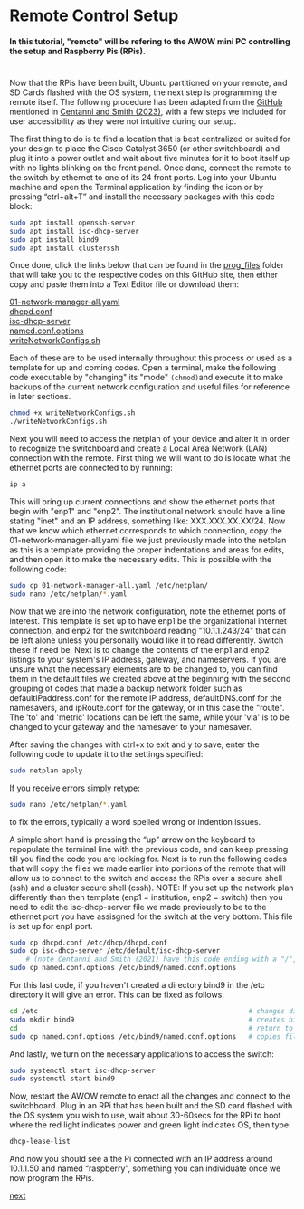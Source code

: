 # Remote Control Setup
#### In this tutorial, "remote" will be refering to the AWOW mini PC controlling the setup and Raspberry Pis (RPis).
#
Now that the RPis have been built, Ubuntu partitioned on your remote, and SD Cards flashed with the OS system, the next step is programming the remote itself. The following procedure has been adapted from the [GitHub](https://github.com/alexcwsmith/PiRATeMC/tree/master/networking) mentioned in [Centanni and Smith (2023)](https://www.sciencedirect.com/science/article/pii/S2772392523000512), with a few steps we included for user accessibility as they were not intuitive during our setup. 


The first thing to do is to find a location that is best centralized or suited for your design to place the Cisco Catalyst 3650 (or other switchboard) and plug it into a power outlet and wait about five minutes for it to boot itself up with no lights blinking on the front panel. Once done, connect the remote to the switch by ethernet to one of its 24 front ports. Log into your Ubuntu machine and open the Terminal application by finding the icon or by pressing “ctrl+alt+T” and install the necessary packages with this code block:
```bash
sudo apt install openssh-server
sudo apt install isc-dhcp-server
sudo apt install bind9
sudo apt install clusterssh
```
Once done, click the links below that can be found in the [prog_files](https://github.com/George-LabX/raspicluster/tree/main/prog_files) folder that will take you to the respective codes on this GitHub site, then either copy and paste them into a Text Editor file or download them:

[01-network-manager-all.yaml](https://github.com/George-LabX/raspicluster/blob/main/prog_files/01-network-manager-all.yaml)  
[dhcpd.conf](https://github.com/George-LabX/raspicluster/blob/main/prog_files/dhcpd.conf)  
[isc-dhcp-server](https://github.com/George-LabX/raspicluster/blob/main/prog_files/isc-dhcp-server)  
[named.conf.options](https://github.com/George-LabX/raspicluster/blob/main/prog_files/named.conf.options)  
[writeNetworkConfigs.sh](https://github.com/George-LabX/raspicluster/blob/main/prog_files/writeNetworkConfigs.sh)

Each of these are to be used internally throughout this process or used as a template for up and coming codes. Open a terminal, make the following code executable by "changing" its "mode" ```(chmod)```and execute it to make backups of the current network configuration and useful files for reference in later sections. 
```bash
chmod +x writeNetworkConfigs.sh
./writeNetworkConfigs.sh
```
Next you will need to access the netplan of your device and alter it in order to recognize the switchboard and create a Local Area Network (LAN) connection with the remote. First thing we will want to do is locate what the ethernet ports are connected to by running:
```bash
ip a
```
This will bring up current connections and show the ethernet ports that begin with "enp1" and "enp2". The institutional network should have a line stating "inet" and an IP address, something like: XXX.XXX.XX.XX/24. Now that we know which ethernet corresponds to which connection, copy the 01-network-manager-all.yaml file we just previously made into the netplan as this is a template providing the proper indentations and areas for edits, and then open it to make the necessary edits. This is possible with the following code: 
```bash
sudo cp 01-network-manager-all.yaml /etc/netplan/
sudo nano /etc/netplan/*.yaml 
``` 
Now that we are into the network configuration, note the ethernet ports of interest. This template is set up to have enp1 be the organizational internet connection, and enp2 for the switchboard reading "10.1.1.243/24" that can be left alone unless you personally would like it to read differently. Switch these if need be. Next is to change the contents of the enp1 and enp2 listings to your system's IP address, gateway, and nameservers. If you are unsure what the necessary elements are to be changed to, you can find them in the default files we created above at the beginning with the second grouping of codes that made a backup network folder such as defaultIPaddress.conf for the remote IP address, defaultDNS.conf for the namesavers, and ipRoute.conf for the gateway, or in this case the "route". The 'to' and 'metric' locations can be left the same, while your 'via' is to be changed to your gateway and the namesaver to your namesaver.  

After saving the changes with ctrl+x to exit and y to save, enter the following code to update it to the settings specified: 
```bash
sudo netplan apply 
```  
If you receive errors simply retype:
```bash
sudo nano /etc/netplan/*.yaml 
```
to fix the errors, typically a word spelled wrong or indention issues.  

A simple short hand is pressing the “up” arrow on the keyboard to repopulate the terminal line with the previous code, and can keep pressing till you find the code you are looking for.
Next is to run the following codes that will copy the files we made earlier into portions of the remote that will allow us to connect to the switch and access the RPis over a secure shell (ssh) and a cluster secure shell (cssh). NOTE: If you set up the network plan differently than then template (enp1 = institution, enp2 = switch) then you need to edit the isc-dhcp-server file we made previously to be to the ethernet port you have assisgned for the switch at the very bottom. This file is set up for enp1 port.
```bash
sudo cp dhcpd.conf /etc/dhcp/dhcpd.conf
sudo cp isc-dhcp-server /etc/default/isc-dhcp-server 
    # (note Centanni and Smith (2021) have this code ending with a "/", do NOT include it or it won't run)       
sudo cp named.conf.options /etc/bind9/named.conf.options
```
For this last code, if you haven't created a directory bind9 in the /etc directory it will give an error. This can be fixed as follows:
```bash
cd /etc                                                    # changes directory to /etc
sudo mkdir bind9                                           # creates bind9 directory for you to copy file into
cd                                                         # return to home
sudo cp named.conf.options /etc/bind9/named.conf.options   # copies file into directory
```      
And lastly, we turn on the necessary applications to access the switch:
```bash
sudo systemctl start isc-dhcp-server
sudo systemctl start bind9
```
Now, restart the AWOW remote to enact all the changes and connect to the switchboard. Plug in an RPi that has been built and the SD card flashed with the OS system you wish to use, wait about 30-60secs for the RPi to boot where the red light indicates power and green light indicates OS, then type:
```bash
dhcp-lease-list
```
And now you should see a the Pi connected with an IP address around 10.1.1.50 and named “raspberry”, something you can individuate once we now program the RPis.

[next](https://github.com/George-LabX/raspicluster/blob/main/Tutorial/3pi_setup.md)
